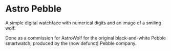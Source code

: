 # Astro Pebble

A simple digital watchface with numerical digits and an image of a smiling wolf. 

Done as a commission for AstroWolf for the original black-and-white Pebble smartwatch, produced by the (now defunct) Pebble company.
